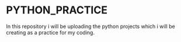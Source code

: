 # PYTHON_PRACTICE
 In this repository i will be uploading the python projects which i will be creating as a practice for my coding.
